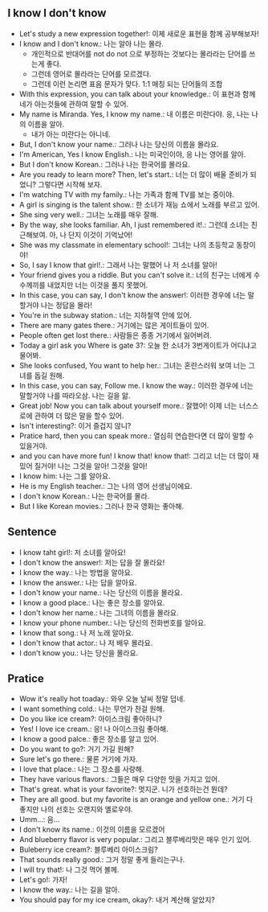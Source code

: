## I know I don't know
- Let's study a new expression together!: 이제 새로운 표현을 함께 공부해보자!
- I know and I don't know.: 나는 알아 나는 몰라.
    - 개인적으로 반대어를 not do not 으로 부정하는 것보다는 몰라라는 단어를 쓰는게 좋다.
    - 그런데 영어로 몰라라는 단어를 모르겠다.
    - 그런데 이런 논리면 표음 문자가 맞다. 1:1 매칭 되는 단어들의 조합
- With this expression, you can talk about your knowledge.: 이 표현과 함께 네가 아는것들에 관하여 말할 수 있어.
- My name is Miranda. Yes, I know my name.: 내 이름은 미란다야. 응, 나는 나의 이름을 알아.
    - 내가 아는 미란다는 아니네.
- But, I don't know your name.: 그러나 나는 당신의 이름을 몰라요.
- I'm American, Yes I know English.: 나는 미국인이야, 응 나는 영어를 알아.
- But I don't know Korean.: 그러나 나는 한국어를 몰라요.
- Are you ready to learn more? Then, let's start.: 너는 더 많이 배울 준비가 되었니? 그렇다면 시작해 보자.
- I'm watching TV with my family.: 나는 가족과 함께 TV를 보는 중이야.
- A girl is singing is the talent show.: 한 소녀가 재능 쇼에서 노래를 부르고 있어. 
- She sing very well.: 그녀는 노래를 매우 잘해.
- By the way, she looks familiar. Ah, I just remembered it!.: 그런데 소녀는 친근해보여. 아, 나 단지 이것이 기억났어!
- She was my classmate in elementary school!: 그녀는 나의 초등학교 동창이야!
- So, I say I know that girl!.: 그래서 나는 말했어 나 저 소녀를 알아!
- Your friend gives you a riddle. But you can't solve it.: 너의 친구는 너에게 수수께끼를 내었지만 너는 이것을 풀지 못했어.
- In this case, you can say, I don't know the answer!: 이러한 경우에 너는 말할거야 나는 정답을 몰라!
- You're in the subway station.: 너는 지하철역 안에 있어.
- There are many gates there.: 거기에는 많은 게이트들이 있어.
- People often get lost there.: 사람들은 종종 거기에서 잃어버려.
- Today a girl ask you Where is gate 3?: 오늘 한 소녀가 3번게이트가 어디냐고 물어봐.
- She looks confused, You want to help her.: 그녀는 혼란스러워 보여 너는 그녀를 돕길 원해.
- In this case, you can say, Follow me. I know the way.: 이러한 경우에 너는 말할거야 나를 따라오삼. 나는 길을 앎.
- Great job! Now you can talk about yourself more.: 잘했어! 이제 너는 너스스로에 관하여 더 많은 말을 할수 있어.
- Isn't interesting?: 이거 즐겁지 않니?
- Pratice hard, then you can speak more.: 열심히 연습한다면 더 많이 말할 수 있을거야.
- and you can have more fun! I know that! know that!: 그리고 너는 더 많이 재밌어 질거야! 나는 그것을 알아! 그것을 알아!
- I know him: 나는 그를 알아요.
- He is my English teacher.: 그는 나의 영어 선생님이에요.
- I don't know Korean.: 나는 한국어를 몰라.
- But I like Korean movies.: 그러나 한국 영화는 좋아해.

## Sentence
- I know taht girl!: 저 소녀를 알아요!
- I don't know the answer!: 저는 답을 잘 몰라요!
- I know the way.: 나는 방법을 알아요.
- I know the answer.: 나는 답을 알아요.
- I don't know your name.: 나는 당신의 이름을 몰라요.
- I know a good place.: 나는 좋은 장소를 알아요.
- I don't know her name.: 나는 그녀의 이름을 몰라요.
- I know your phone number.: 나는 당신의 전화번호를 알아요.
- I know that song.: 나 저 노래 알아요.
- I don't know that actor.: 나 저 배우 몰라요.
- I don't know you.: 나는 당신을 몰라요.

## Pratice
- Wow it's really hot toaday.: 와우 오늘 날씨 정말 덥네.
- I want something cold.: 나는 무언가 찬걸 원해.
- Do you like ice cream?: 아이스크림 좋아하니?
- Yes! I love ice cream.: 응! 나 아이스크림 좋아해.
- I know a good palce.: 좋은 장소를 알고 있어.
- Do you want to go?: 거기 가길 원해?
- Sure let's go there.: 물론 거기에 가자.
- I love that place.: 나는 그 장소를 사랑해.
- They have various flavors.: 그들은 매우 다양한 맛을 가지고 있어.
- That's great. what is your favorite?: 멋지군. 니가 선호하는건 뭔데?
- They are all good. but my favorite is an orange and yellow one.: 거기 다 좋지만 나의 선호는 오랜지와 옐로우야.
- Umm...: 음...
- I don't know its name.: 이것의 이름을 모르겠어 
- And blueberry flavor is very popular.: 그리고 블루베리맛은 매우 인기 있어.
- Buleberry ice cream?: 블루베리 아이스크림?
- That sounds really good.: 그거 정말 좋게 들리는구나.
- I will try that!: 나 그것 먹어 볼께.
- Let's go!: 가자!
- I know the way.: 나는 길을 알아. 
- You should pay for my ice cream, okay?: 내거 계산해 알았지?
